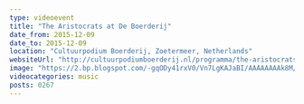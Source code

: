 ```yaml
---
type: videoevent
title: "The Aristocrats at De Boerderij"
date_from: 2015-12-09
date_to: 2015-12-09
location: "Cultuurpodium Boerderij, Zoetermeer, Netherlands"
websiteUrl: "http://cultuurpodiumboerderij.nl/programma/the-aristocrats-2/"
image: "https://2.bp.blogspot.com/-gqODy41rxV0/Vn7LgKAJaBI/AAAAAAAAk8M/eU2egTbUn-Q/s1600/20151209_222003.picasaweb.jpg"
videocategories: music
posts: 0267
---
```

